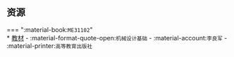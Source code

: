 ## 资源  
=== ":material-book:`ME31102`"  
    * [教材](http://api.cqu-openlib.cn/file?key=iaoVG2ecw60h) - :material-format-quote-open:`机械设计基础` - :material-account:`李良军` - :material-printer:`高等教育出版社`  